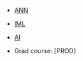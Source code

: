 
* [ANN](https://github.com/tatpongkatanyukul/ANN/blob/main/2023/ANN.md)
* [IML](https://github.com/tatpongkatanyukul/ANN/blob/main/2023/IML.md)
* [AI](https://github.com/tatpongkatanyukul/ANN/blob/main/2023/AI.md)

* Grad course: [PROD]
